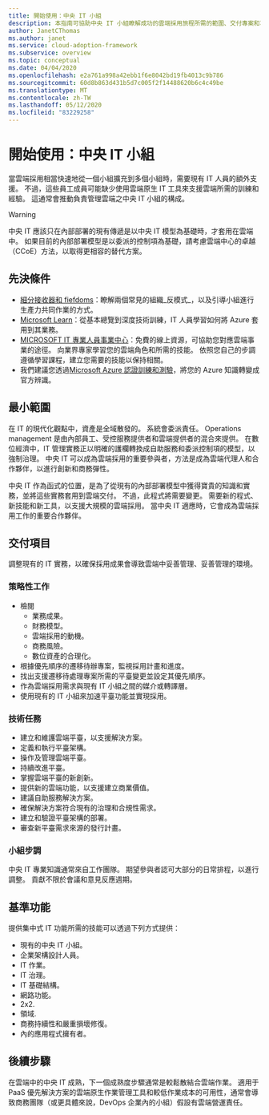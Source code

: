 ```yaml
---
title: 開始使用：中央 IT 小組
description: 本指南可協助中央 IT 小組瞭解成功的雲端採用旅程所需的範圍、交付專案和功能。
author: JanetCThomas
ms.author: janet
ms.service: cloud-adoption-framework
ms.subservice: overview
ms.topic: conceptual
ms.date: 04/04/2020
ms.openlocfilehash: e2a761a998a42ebb1f6e8042bd19fb4013c9b786
ms.sourcegitcommit: 60d8b863d431b5d7c005f2f14488620b6c4c49be
ms.translationtype: MT
ms.contentlocale: zh-TW
ms.lasthandoff: 05/12/2020
ms.locfileid: "83229258"
---
```

# <a name="get-started-central-it-team"></a>開始使用：中央 IT 小組

當雲端採用相當快速地從一個小組擴充到多個小組時，需要現有 IT 人員的額外支援。 不過，這些員工成員可能缺少使用雲端原生 IT 工具來支援雲端所需的訓練和經驗。 這通常會推動負責管理雲端之中央 IT 小組的構成。

> [!WARNING]
> 中央 IT 應該只在內部部署的現有傳遞是以中央 IT 模型為基礎時，才套用在雲端中。 如果目前的內部部署模型是以委派的控制項為基礎，請考慮雲端中心的卓越（CCoE）方法，以取得更相容的替代方案。

## <a name="prerequisites"></a>先決條件

- [細分接收器和 fiefdoms](../../organize/fiefdoms-silos.md)：瞭解兩個常見的組織_反模式_，以及引導小組進行生產力共同作業的方式。
- [Microsoft Learn](https://docs.microsoft.com/learn)：從基本總覽到深度技術訓練，IT 人員學習如何將 Azure 套用到其業務。
- [MICROSOFT IT 專業人員事業中心](https://www.microsoft.com/itpro)：免費的線上資源，可協助您對應雲端事業的途徑。 向業界專家學習您的雲端角色和所需的技能。 依照您自己的步調遵循學習課程，建立您需要的技能以保持相關。
- 我們建議您透過[Microsoft Azure 認證訓練和測驗](https://www.microsoft.com/learning/certification-overview.aspx)，將您的 Azure 知識轉變成官方辨識。

## <a name="minimum-scope"></a>最小範圍

在 IT 的現代化觀點中，資產是全域散發的。 系統會委派責任。 Operations management 是由內部員工、受控服務提供者和雲端提供者的混合來提供。 在數位經濟中，IT 管理實務正以明確的護欄轉換成自助服務和委派控制項的模型，以強制治理。 中央 IT 可以成為雲端採用的重要參與者，方法是成為雲端代理人和合作夥伴，以進行創新和商務彈性。

中央 IT 作為函式的位置，是為了從現有的內部部署模型中獲得寶貴的知識和實務，並將這些實務套用到雲端交付。 不過，此程式將需要變更。 需要新的程式、新技能和新工具，以支援大規模的雲端採用。 當中央 IT 適應時，它會成為雲端採用工作的重要合作夥伴。

## <a name="deliverables"></a>交付項目

調整現有的 IT 實務，以確保採用成果會導致雲端中妥善管理、妥善管理的環境。

### <a name="strategic-tasks"></a>策略性工作

- 檢閱
  - 業務成果。
  - 財務模型。
  - 雲端採用的動機。
  - 商務風險。
  - 數位資產的合理化。
- 根據優先順序的遷移待辦專案，監視採用計畫和進度。
- 找出支援遷移待處理專案所需的平臺變更並設定其優先順序。
- 作為雲端採用需求與現有 IT 小組之間的媒介或轉譯層。
- 使用現有的 IT 小組來加速平臺功能並實現採用。

### <a name="technical-tasks"></a>技術任務

- 建立和維護雲端平臺，以支援解決方案。
- 定義和執行平臺架構。
- 操作及管理雲端平臺。
- 持續改進平臺。
- 掌握雲端平臺的新創新。
- 提供新的雲端功能，以支援建立商業價值。
- 建議自助服務解決方案。
- 確保解決方案符合現有的治理和合規性需求。
- 建立和驗證平臺架構的部署。
- 審查新平臺需求來源的發行計畫。

### <a name="team-cadence"></a>小組步調

中央 IT 專業知識通常來自工作團隊。 期望參與者認可大部分的日常排程，以進行調整。 貢獻不限於會議和意見反應週期。

## <a name="baseline-capability"></a>基準功能

提供集中式 IT 功能所需的技能可以透過下列方式提供：

- 現有的中央 IT 小組。
- 企業架構設計人員。
- IT 作業。
- IT 治理。
- IT 基礎結構。
- 網路功能。
- 2x2.
- 領域.
- 商務持續性和嚴重損壞修復。
- 內的應用程式擁有者。

## <a name="whats-next"></a>後續步驟

在雲端中的中央 IT 成熟，下一個成熟度步驟通常是較鬆散結合雲端作業。 適用于 PaaS 優先解決方案的雲端原生作業管理工具和較低作業成本的可用性，通常會導致商務團隊（或更具體來說，DevOps 企業內的小組）假設有雲端營運責任。

